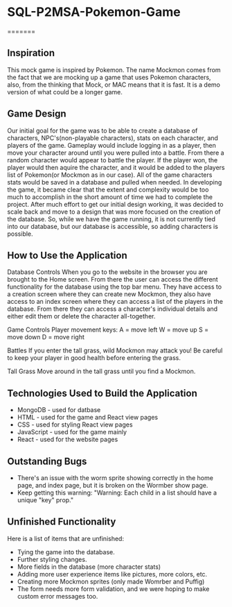 # SQL-P2MSA-Pokemon-Game
=======
## Inspiration
This mock game is inspired by Pokemon. The name Mockmon comes from the fact that we are mocking up a game that uses Pokemon characters, also, from the thinking that Mock, or MAC means that it is fast. It is a demo version of what could be a longer game. 

## Game Design
Our initial goal for the game was to be able to create a database of characters, NPC's(non-playable characters), stats on each character, and players of the game. Gameplay would include logging in as a player, then move your character around until you were pulled into a battle. From there a random character would appear to battle the player. If the player won, the player would then aquire the character, and it would be added to the players list of Pokemon(or Mockmon as in our case). All of the game characters stats would be saved in a database and pulled when needed. In developing the game, it became clear that the extent and complexity would be too much to accomplish in the short amount of time we had to complete the project. After much effort to get our initial design working, it was decided to scale back and move to a design that was more focused on the creation of the database. So, while we have the game running, it is not currently tied into our database, but our database is accessible, so adding characters is possible. 

## How to Use the Application
Database Controls
When you go to the website in the browser you are brought to the Home screen. From there the user can access the different functionality for the database using the top bar menu. They have access to a creation screen where they can create new Mockmon, they also have access to an index screen where they can access a list of the players in the database. From there they can access a character's individual details and either edit them or delete the character all-together.

Game Controls
Player movement keys:
A = move left
W = move up
S = move down
D = move right

Battles
If you enter the tall grass, wild Mockmon may attack you! Be careful to keep your player in good health before entering the grass.

Tall Grass
Move around in the tall grass until you find a Mockmon.

## Technologies Used to Build the Application
* MongoDB - used for datbase
* HTML - used for the game and React view pages
* CSS - used for styling React view pages
* JavaScript - used for the game mainly
* React - used for the website pages


## Outstanding Bugs
- There's an issue with the worm sprite showing correctly in the home page, and index page, but it is broken on the Wormber show page.
- Keep getting this warning: "Warning: Each child in a list should have a unique "key" prop."

## Unfinished Functionality
Here is a list of items that are unfinished:
- Tying the game into the database.
- Further styling changes.
- More fields in the database (more character stats)
- Adding more user experience items like pictures, more colors, etc.
- Creating more Mockmon sprites (only made Womrber and Puffig)
- The form needs more form validation, and we were hoping to make custom error messages too.